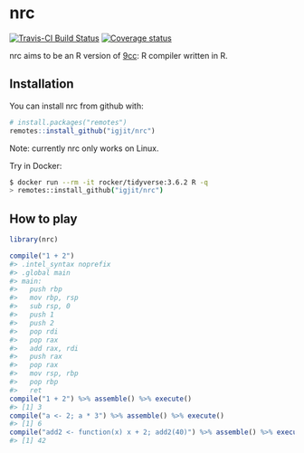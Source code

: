 
<!-- README.md is generated from README.Rmd. Please edit that file -->

# nrc

<!-- badges: start -->

[![Travis-CI Build
Status](https://travis-ci.org/igjit/nrc.svg?branch=master)](https://travis-ci.org/igjit/nrc)
[![Coverage
status](https://codecov.io/gh/igjit/nrc/branch/master/graph/badge.svg)](https://codecov.io/github/igjit/nrc?branch=master)
<!-- badges: end -->

nrc aims to be an R version of [9cc](https://github.com/rui314/9cc): R
compiler written in R.

## Installation

You can install nrc from github with:

``` r
# install.packages("remotes")
remotes::install_github("igjit/nrc")
```

Note: currently nrc only works on Linux.

Try in Docker:

``` sh
$ docker run --rm -it rocker/tidyverse:3.6.2 R -q
> remotes::install_github("igjit/nrc")
```

## How to play

``` r
library(nrc)

compile("1 + 2")
#> .intel_syntax noprefix
#> .global main
#> main:
#>   push rbp
#>   mov rbp, rsp
#>   sub rsp, 0
#>   push 1
#>   push 2
#>   pop rdi
#>   pop rax
#>   add rax, rdi
#>   push rax
#>   pop rax
#>   mov rsp, rbp
#>   pop rbp
#>   ret
compile("1 + 2") %>% assemble() %>% execute()
#> [1] 3
compile("a <- 2; a * 3") %>% assemble() %>% execute()
#> [1] 6
compile("add2 <- function(x) x + 2; add2(40)") %>% assemble() %>% execute()
#> [1] 42
```
